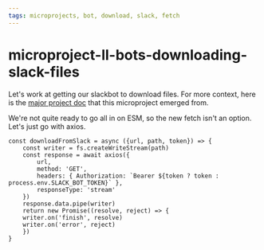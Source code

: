 ```yaml
---
tags: microprojects, bot, download, slack, fetch
---
```


# microproject-ll-bots-downloading-slack-files

Let's work at getting our slackbot to download files. For more context, here is the [major project doc](https://hackmd.io/-ACxwUVYQcKOh3NG-195dA) that this microproject emerged from.

We're not quite ready to go all in on ESM, so the new fetch isn't an option. Let's just go with axios.

```
const downloadFromSlack = async ({url, path, token}) => {
    const writer = fs.createWriteStream(path)
    const response = await axios({
        url,
        method: 'GET',
        headers: { Authorization: `Bearer ${token ? token : process.env.SLACK_BOT_TOKEN}` },
        responseType: 'stream'
    })
    response.data.pipe(writer)
    return new Promise((resolve, reject) => {
    writer.on('finish', resolve)
    writer.on('error', reject)
    })
}
```